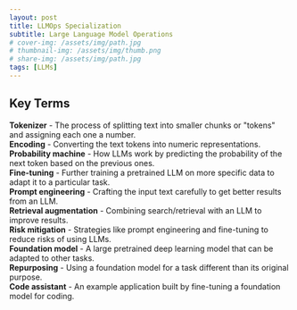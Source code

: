```yaml
---
layout: post
title: LLMOps Specialization
subtitle: Large Language Model Operations
# cover-img: /assets/img/path.jpg
# thumbnail-img: /assets/img/thumb.png
# share-img: /assets/img/path.jpg
tags: [LLMs]
---
```


## Key Terms

**Tokenizer** - The process of splitting text into smaller chunks or "tokens" and assigning each one a number.  
**Encoding** - Converting the text tokens into numeric representations.  
**Probability machine** - How LLMs work by predicting the probability of the next token based on the previous ones.  
**Fine-tuning** - Further training a pretrained LLM on more specific data to adapt it to a particular task.  
**Prompt engineering** - Crafting the input text carefully to get better results from an LLM.  
**Retrieval augmentation** - Combining search/retrieval with an LLM to improve results.  
**Risk mitigation** - Strategies like prompt engineering and fine-tuning to reduce risks of using LLMs.  
**Foundation model** - A large pretrained deep learning model that can be adapted to other tasks.  
**Repurposing** - Using a foundation model for a task different than its original purpose.  
**Code assistant** - An example application built by fine-tuning a foundation model for coding.  

